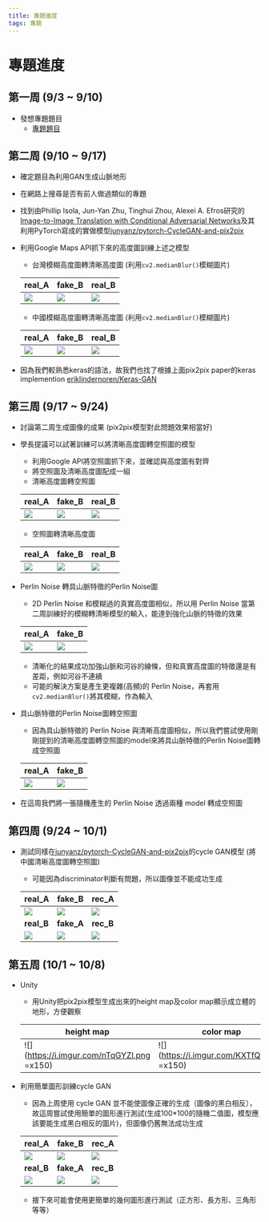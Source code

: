 ```yaml
---
title: 專題進度
tags: 專題
---
```


# 專題進度

## 第一周 (9/3 ~ 9/10)
- 發想專題題目
    - [專題題目](/d3ECGjwoTH6pGSBxUQD-Gg)
## 第二周 (9/10 ~ 9/17)
- 確定題目為利用GAN生成山脈地形
- 在網路上搜尋是否有前人做過類似的專題
- 找到由Phillip Isola, Jun-Yan Zhu, Tinghui Zhou, Alexei A. Efros研究的[Image-to-Image Translation with Conditional Adversarial Networks](https://arxiv.org/pdf/1611.07004.pdf)及其利用PyTorch寫成的實做模型[junyanz/pytorch-CycleGAN-and-pix2pix](https://github.com/junyanz/pytorch-CycleGAN-and-pix2pix)
- 利用Google Maps API抓下來的高度圖訓練上述之模型
    -  台灣模糊高度圖轉清晰高度圖 (利用`cv2.medianBlur()`模糊圖片)

    | real_A | fake_B | real_B |
    | -------- | -------- | -------- |
    | ![](https://i.imgur.com/H7Mk3LS.png) | ![](https://i.imgur.com/WYPfmVv.png)| ![](https://i.imgur.com/GqYxPrt.png)|
    
    - 中國模糊高度圖轉清晰高度圖 (利用`cv2.medianBlur()`模糊圖片)
    
    | real_A | fake_B | real_B |
    | -------- | -------- | -------- |
    |![](https://i.imgur.com/FcbWoCk.png)|![](https://i.imgur.com/t9kQzG8.png)|![](https://i.imgur.com/VKm0jPY.png)|

- 因為我們較熟悉keras的語法，故我們也找了根據上面pix2pix paper的keras implemention [eriklindernoren/Keras-GAN](https://github.com/eriklindernoren/Keras-GAN/tree/master/pix2pix)
## 第三周 (9/17 ~ 9/24)
- 討論第二周生成圖像的成果 (pix2pix模型對此問題效果相當好)
- 學長提議可以試著訓練可以將清晰高度圖轉空照圖的模型
    - 利用Google API將空照圖抓下來，並確認與高度圖有對齊
    - 將空照圖及清晰高度圖配成一組
    - 清晰高度圖轉空照圖

    | real_A | fake_B | real_B |
    | -------- | -------- | -------- |
    |![](https://i.imgur.com/wi8zRv8.png)|![](https://i.imgur.com/GAzx0ub.png)|![](https://i.imgur.com/vi3dSHh.png)|
    
    - 空照圖轉清晰高度圖
    
    | real_A | fake_B | real_B |
    | -------- | -------- | -------- |
    |![](https://i.imgur.com/VwyrWfj.png)|![](https://i.imgur.com/aDvkeiN.png)|![](https://i.imgur.com/0BlKzPB.png)|
- Perlin Noise 轉具山脈特徵的Perlin Noise圖
    - 2D Perlin Noise 和模糊過的真實高度圖相似，所以用 Perlin Noise 當第二周訓練好的模糊轉清晰模型的輸入，能達到強化山脈的特徵的效果
    

    | real_A | fake_B |
    | -------- | -------- |
    |![](https://i.imgur.com/t0UDYNu.png)|![](https://i.imgur.com/eQb8GTb.png)|
    - 清晰化的結果成功加強山脈和河谷的線條，但和真實高度圖的特徵還是有差距，例如河谷不連續
    - 可能的解決方案是產生更複雜(高頻)的 Perlin Noise，再套用`cv2.medianBlur()`將其模糊，作為輸入
- 具山脈特徵的Perlin Noise圖轉空照圖
    - 因為具山脈特徵的 Perlin Noise 與清晰高度圖相似，所以我們嘗試使用剛剛提到的清晰高度圖轉空照圖的model來將具山脈特徵的Perlin Noise圖轉成空照圖

    | real_A | fake_B |
    | -------- | -------- |
    |![](https://i.imgur.com/BdPEyOd.png)|![](https://i.imgur.com/cYcIglN.png)|
    
- 在這周我們將一張隨機產生的 Perlin Noise 透過兩種 model 轉成空照圖
    

## 第四周 (9/24 ~ 10/1)
- 測試同樣在[junyanz/pytorch-CycleGAN-and-pix2pix](https://github.com/junyanz/pytorch-CycleGAN-and-pix2pix)的cycle GAN模型 (將中國清晰高度圖轉空照圖)
    - 可能因為discriminator判斷有問題，所以圖像並不能成功生成
    

    | real_A | fake_B | rec_A | 
    | -------- | -------- | -------- | 
    | ![](https://i.imgur.com/JHaHtxg.png) | ![](https://i.imgur.com/pxu1xdf.png) | ![](https://i.imgur.com/7RdIzYe.png) 
    | **real_B** | **fake_A** | **rec_B** |
    | ![](https://i.imgur.com/1ADtyNj.png) | ![](https://i.imgur.com/Iv3s7FZ.png) | ![](https://i.imgur.com/mIXpSKh.png) |
## 第五周 (10/1 ~ 10/8)
- Unity
    - 用Unity把pix2pix模型生成出來的height map及color map顯示成立體的地形，方便觀察
    

    | height map| color map| 3d |
    | -------- | -------- | -------- |
    | ![](https://i.imgur.com/nTqGYZI.png =x150)     | ![](https://i.imgur.com/KXTfQLr.png =x150)| ![](https://i.imgur.com/WXE5jki.png =x160)     |

- 利用簡單圖形訓練cycle GAN
    - 因為上周使用 cycle GAN 並不能使圖像正確的生成（圖像的黑白相反），故這周嘗試使用簡單的圖形進行測試(生成100*100的隨機二值圖，模型應該要能生成黑白相反的圖片)，但圖像仍舊無法成功生成
    
    | real_A | fake_B | rec_A | 
    | -------- | -------- | -------- | 
    | ![](https://i.imgur.com/jdcwxk3.png) | ![](https://i.imgur.com/aCPmw6n.png) | ![](https://i.imgur.com/JN3Zufj.png) 
    | **real_B** | **fake_A** | **rec_B** |
    | ![](https://i.imgur.com/8qS8D5r.png) |![](https://i.imgur.com/7TXJ7Vh.png) |![](https://i.imgur.com/CJU3ox4.png) |

    - 接下來可能會使用更簡單的幾何圖形進行測試（正方形、長方形、三角形等等）




